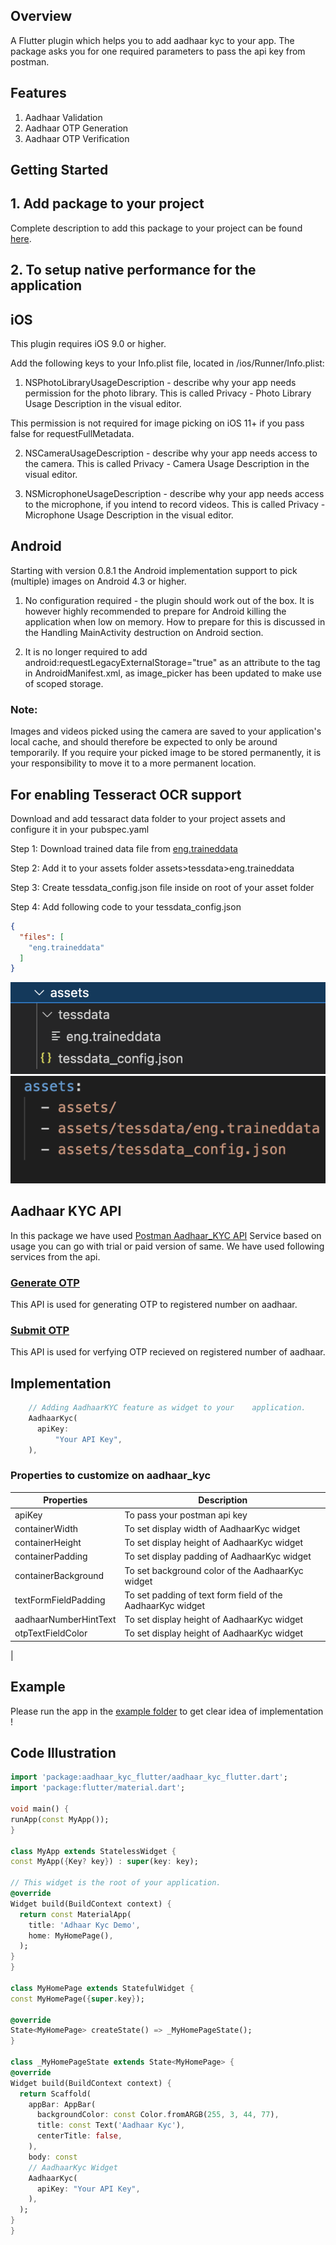 ## Overview

A Flutter plugin which helps you to add aadhaar kyc to your app. The package asks you for one required parameters to pass the api key from postman.

## Features

1. Aadhaar Validation
2. Aadhaar OTP Generation 
3. Aadhaar OTP Verification
   
## Getting Started

## 1. Add package to your project

Complete description to add this package to your project can be found [here](https://pub.dev/packages/).

## 2. To setup native performance for the application

## iOS 

This plugin requires iOS 9.0 or higher.

Add the following keys to your Info.plist file, located in <project root>/ios/Runner/Info.plist:

1. NSPhotoLibraryUsageDescription - describe why your app needs permission for the photo library. This is called Privacy - Photo Library Usage Description in the visual editor.

This permission is not required for image picking on iOS 11+ if you pass false for requestFullMetadata.

2. NSCameraUsageDescription - describe why your app needs access to the camera. This is called Privacy - Camera Usage Description in the visual editor.

3. NSMicrophoneUsageDescription - describe why your app needs access to the microphone, if you intend to record videos. This is called Privacy - Microphone Usage Description in the visual editor.

## Android 

Starting with version 0.8.1 the Android implementation support to pick (multiple) images on Android 4.3 or higher.

1. No configuration required - the plugin should work out of the box. It is however highly recommended to prepare for Android killing the application when low on memory. How to prepare for this is discussed in the Handling MainActivity destruction on Android section.

2. It is no longer required to add android:requestLegacyExternalStorage="true" as an attribute to the <application> tag in AndroidManifest.xml, as image_picker has been updated to make use of scoped storage.

### Note: 
Images and videos picked using the camera are saved to your application's local cache, and should therefore be expected to only be around temporarily. If you require your picked image to be stored permanently, it is your responsibility to move it to a more permanent location.

## For enabling Tesseract OCR support

  Download and add tessaract data folder to your project assets and configure it in your pubspec.yaml

  Step 1: Download trained data file from [eng.traineddata](https://github.com/tesseract-ocr/tessdata/blob/main/eng.traineddata)

  Step 2: Add it to your assets folder assets>tessdata>eng.traineddata

  Step 3: Create tessdata_config.json file inside on root of your asset folder

  Step 4: Add following code to your tessdata_config.json

  ```json
  {
    "files": [
      "eng.traineddata"
    ]
}
  ``` 
![](demo_snaps/assets.png "title-1") ![](demo_snaps/assets_configure.png "title-2")

## Aadhaar KYC API

In this package we have used [Postman Aadhaar_KYC API](https://www.postman.com/annaieservice/workspace/annai/documentation/13120387-5a89269c-0972-40dd-b14a-ace5ce4afe93?entity=folder-c9c9abf3-968e-4cb8-8680-883dafec579e) Service based on usage you can go with trial or paid version of same. We have used following services from the api.

### [Generate OTP](https://www.postman.com/annaieservice/workspace/annai/documentation/13120387-5a89269c-0972-40dd-b14a-ace5ce4afe93?entity=request-0cf26827-b1c1-45b8-a233-0ca7ebfaff2f)
This API is used for generating OTP to registered number on aadhaar.

### [Submit OTP](https://www.postman.com/annaieservice/workspace/annai/documentation/13120387-5a89269c-0972-40dd-b14a-ace5ce4afe93?entity=request-03b1a961-84e3-4ba9-96e5-b94e90d6f71e)
This API is used for verfying OTP recieved on registered number of aadhaar.

## Implementation

  ```dart
      // Adding AadhaarKYC feature as widget to your    application.
      AadhaarKyc(
        apiKey:
            "Your API Key",
      ),
  ``` 

### Properties to customize on aadhaar_kyc

| Properties                   | Description     
| ---------------------------- |-------------|
| apiKey                       | To pass your postman api key 
| containerWidth               | To set display width of AadhaarKyc widget |
| containerHeight              | To set display height of AadhaarKyc widget |
| containerPadding             | To set display padding of AadhaarKyc widget |
| containerBackground          | To set background color of the AadhaarKyc widget |
| textFormFieldPadding         | To set padding of text form field of the AadhaarKyc widget |
| aadhaarNumberHintText        | To set display height of AadhaarKyc widget |
| otpTextFieldColor            | To set display height of AadhaarKyc widget |
|

## Example
Please run the app in the [example folder](https://github.com/GeekyAnts/aadhaar_kyc_flutter/tree/master/example) to get clear idea of implementation !

## Code Illustration

  ```dart
import 'package:aadhaar_kyc_flutter/aadhaar_kyc_flutter.dart';
import 'package:flutter/material.dart';

void main() {
  runApp(const MyApp());
}

class MyApp extends StatelessWidget {
  const MyApp({Key? key}) : super(key: key);

  // This widget is the root of your application.
  @override
  Widget build(BuildContext context) {
    return const MaterialApp(
      title: 'Adhaar Kyc Demo',
      home: MyHomePage(),
    );
  }
}

class MyHomePage extends StatefulWidget {
  const MyHomePage({super.key});

  @override
  State<MyHomePage> createState() => _MyHomePageState();
}

class _MyHomePageState extends State<MyHomePage> {
  @override
  Widget build(BuildContext context) {
    return Scaffold(
      appBar: AppBar(
        backgroundColor: const Color.fromARGB(255, 3, 44, 77),
        title: const Text('Aadhaar Kyc'),
        centerTitle: false,
      ),
      body: const 
      // AadhaarKyc Widget 
      AadhaarKyc(
        apiKey: "Your API Key",
      ),
    );
  }
}
  ``` 